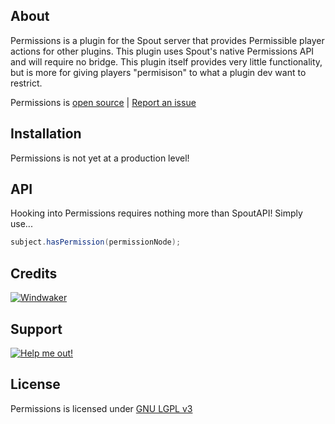 About
-----
Permissions is a plugin for the Spout server that provides Permissible player actions for other plugins. This plugin uses Spout's native Permissions API and will require no bridge. This plugin itself provides very little functionality, but is more for giving players "permisison" to what a plugin dev want to restrict.

Permissions is [open source][GitHub] | [Report an issue][Issues]

Installation
------------
Permissions is not yet at a production level!

API
---
Hooking into Permissions requires nothing more than SpoutAPI! Simply use...
```java
subject.hasPermission(permissionNode);
```

Credits
-------
[![Windwaker](http://www.gravatar.com/avatar/942913bba29c93344d8a2e4da56c6bf1.png)](http://forums.spout.org/members/windwaker.47/)

Support
-------

[![Help me out!][Donate Icon]][Donate]

License
-------
Permissions is licensed under [GNU LGPL v3][License]

[License]: http://www.gnu.org/licenses/lgpl.html
[GitHub]: http://github.com/WalkerCrouse/TextureMe
[Issues]: http://github.com/WalkerCrouse/TextureMe
[Donate Icon]: https://www.paypalobjects.com/en_US/i/btn/btn_donate_LG.gif
[Donate]: https://www.paypal.com/cgi-bin/webscr?cmd=_s-xclick&hosted_button_id=637G838ZVVD9N